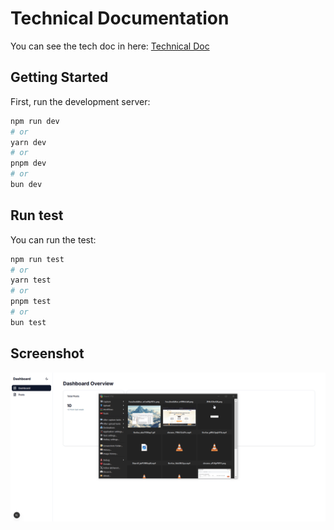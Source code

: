 # Technical Documentation

You can see the tech doc in here: [Technical Doc](docs/technical-documentation.md)


## Getting Started

First, run the development server:

```bash
npm run dev
# or
yarn dev
# or
pnpm dev
# or
bun dev
```

## Run test
You can run the test: 

```bash
npm run test
# or
yarn test
# or
pnpm test
# or
bun test
```


## Screenshot
![Screenshot](docs/firefox_fkorb98cYO.gif)